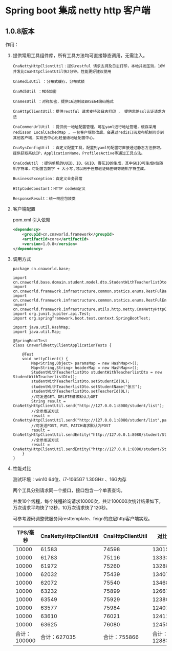 # Spring boot 集成 netty http 客户端
## 1.0.8版本 

作用：
1. 提供常用工具组件库，所有工具方法均可直接静态调用，无需注入。

   ```
   CnaNettyHttpClientUtil：提供restful 请求支持及日志打印，本地并发压测，10W并发比CnaHttpClientUtil快2分钟。性能更好建议使用
   
   CnaRedisUtil ：分布式缓存、分布式锁
   
   CnaMd5Util ：MD5加密
   
   CnaAesUtil ：对称加密，提供16进制及BASE64编码格式
   
   CnaHttpClientUtil：提供restful 请求支持及日志打印 ， 提供忽略ssl认证请求方法
   
   CnaCommonUrlUtil ：提供统一地址配置管理，可在yaml进行地址管理，缓存采用redisson LocalCachedMap , 一台客户端修改后，会通过redis订阅发布机制同步到其他客户端，实现去中心化轻量级地址配置中心。
   
   CnaSysConfigUtil ：自定义配置工具，配置到yaml的配置可直接通过静态方法获取。提供获取系统IP，ApplicationName，ProfilesActive等通过工具方法。
   
   CnaCodeUtil ：提供单机的UUID、ID、GUID、雪花ID的生成，其中GUID可生成N位随机字符串，可配置含数字 + 大小写,可以用于任意验证码密码等随机字符生成。
   
   BusinessException：自定义业务异常
   
   HttpCodeConstant：HTTP code码定义
   
   ResponseResult：统一响应包装类
   ```

2. 客户端配置

   pom.xml 引入依赖

   ```xml
   <dependency>
       <groupId>cn.cnaworld.framework</groupId>
       <artifactId>core</artifactId>
       <version>1.0.8</version>
   </dependency>
   ```

3. 调用方式

   ```
   package cn.cnaworld.base;
   
   import cn.cnaworld.base.domain.student.model.dto.StudentWithTeacherlistDto;
   import cn.cnaworld.framework.infrastructure.common.statics.enums.RestFulBaseType;
   import cn.cnaworld.framework.infrastructure.common.statics.enums.RestFulEntityType;
   import cn.cnaworld.framework.infrastructure.utils.http.netty.CnaNettyHttpClientUtil;
   import org.junit.jupiter.api.Test;
   import org.springframework.boot.test.context.SpringBootTest;
   
   import java.util.HashMap;
   import java.util.Map;
   
   @SpringBootTest
   class CnaworldNettyClientApplicationTests {
   
       @Test
       void nettyClient() {
           Map<String,Object> paramsMap = new HashMap<>();
           Map<String,String> headerMap = new HashMap<>();
           StudentWithTeacherlistDto studentWithTeacherlistDto = new StudentWithTeacherlistDto();
           studentWithTeacherlistDto.setStudentId(0L);
           studentWithTeacherlistDto.setStudentName("张三");
           studentWithTeacherlistDto.setTeacherId(0L);
           //可发送GET、DELETE请求默认为GET
           String result = CnaNettyHttpClientUtil.send("http://127.0.0.1:8080/student/list");
           //全参发送方式
           result = CnaNettyHttpClientUtil.send("http://127.0.0.1:8080/student/list",paramsMap,headerMap,RestFulBaseType.GET);
           //可发送POST、PUT、PATCH请求默认为POST
           result = CnaNettyHttpClientUtil.sendEntity("http://127.0.0.1:8080/student/StudentAndTeacherlist",studentWithTeacherlistDto);
           //全参发送方式
           result = CnaNettyHttpClientUtil.sendEntity("http://127.0.0.1:8080/student/StudentAndTeacherlist",studentWithTeacherlistDto,paramsMap,headerMap,RestFulEntityType.POST);
       }
   }
   ```

4. 性能对比

   测试环境：win10 64位、i7-1065G7  1.30GHz 、16G内存 

   两个工具分别请求同一个接口，接口包含一个单表查询。

   并发10个线程，每个线程轮询请求10000次，共计100000次统计结果如下。万次请求平均快了12秒，10万次请求快了120秒。

   可参考源码调整微服务间resttemplate、feign的底层http客户端实现。

   | TPS/毫秒     | CnaNettyHttpClientUtil | CnaHttpClientUtil | 对比         |
   | ------------ | ---------------------- | ----------------- | ------------ |
   | 10000        | 61583                  | 74598             | 13015        |
   | 10000        | 61783                  | 75116             | 13333        |
   | 10000        | 61972                  | 75260             | 13288        |
   | 10000        | 62032                  | 75439             | 13407        |
   | 10000        | 62072                  | 75540             | 13468        |
   | 10000        | 63232                  | 75899             | 12667        |
   | 10000        | 63549                  | 75929             | 12380        |
   | 10000        | 63577                  | 75984             | 12407        |
   | 10000        | 63610                  | 76021             | 12411        |
   | 10000        | 63625                  | 76080             | 12455        |
   | 合计：100000 | 合计：627035           | 合计：755866      | 合计：128831 |
